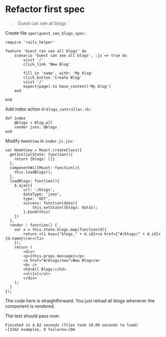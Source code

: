 # Refactor first spec

> Guest can see all blogs

Create file `spec\guest_see_blogs_spec:`

    require 'rails_helper'

    feature 'Guest can see all blogs' do
    	scenario 'Guest can see all blogs', :js => true do
    		visit '/'
    		click_link 'New Blog'

    		fill_in 'name', with: 'My blog'
    		click_button 'Create Blog'
    		visit '/'
    		expect(page).to have_content('My blog')
    	end

    end

Add index action in `blogs_controller.rb:`

    def index
        @blogs = Blog.all
        render json: @blogs
    end

Modify `HomeView` in `index.js.jsx`:

    var HomeView = React.createClass({
      getInitialState: function(){
    	return {blogs: []}
      },
      componentWillMount: function(){
      	this.loadBlogs();
      },
      loadBlogs: function(){
      	$.ajax({
      		url: '/blogs',
      		dataType: 'json',
      		type: 'GET',
      		success: function(data){
      			this.setState({blogs: data});
      		}.bind(this)
      	})
      },
      render : function() {
      	var x = this.state.blogs.map(function(d){
      		return <li key={"blogs_" + d.id}><a href={"#/blogs/" + d.id}>{d.name}</a></li>
      	});
        return (
        	<div>
        	<p>{this.props.message}</p>
        	<a href="#/blogs/new">New Blog</a>
        	<br />
        	<h3>All Blogs:</h3>
        	<ul>{x}</ul>
        	</div>
        );
      }
    });

The code here is straightforward. You just reload all blogs whenever the component is rendered.

The test should pass now:

    Finished in 4.82 seconds (files took 10.09 seconds to load)
    ←[32m2 examples, 0 failures←[0m


